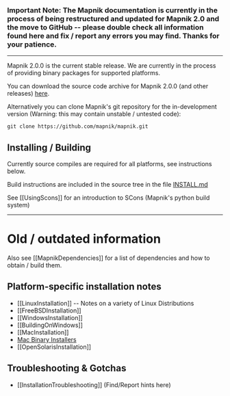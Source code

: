 ### Important Note: The Mapnik documentation is currently in the process of being restructured and updated for Mapnik 2.0 and the move to GitHub -- please double check all information found here and fix / report any errors you may find. Thanks for your patience.
---

Mapnik 2.0.0 is the current stable release. We are currently in the process of providing binary packages for supported platforms.

You can download the source code archive for Mapnik 2.0.0 (and other releases) [here](http://download.berlios.de/mapnik/).

Alternatively you can clone Mapnik's git repository for the in-development version (Warning: this may contain unstable / untested code):

    git clone https://github.com/mapnik/mapnik.git

## Installing / Building

Currently source compiles are required for all platforms, see instructions below.

Build instructions are included in the source tree in the file [INSTALL.md](https://github.com/mapnik/mapnik/blob/master/INSTALL.md)

See [[UsingScons]] for an introduction to SCons (Mapnik's python build system) 

---

# Old / outdated information

Also see [[MapnikDependencies]] for a list of dependencies and how to obtain / build them.

## Platform-specific installation notes

- [[LinuxInstallation]] -- Notes on a variety of Linux Distributions
- [[FreeBSDInstallation]]
- [[WindowsInstallation]]
- [[BuildingOnWindows]]
- [[MacInstallation]]
- [Mac Binary Installers](http://dbsgeo.com/downloads)
- [[OpenSolarisInstallation]]

## Troubleshooting & Gotchas

- [[InstallationTroubleshooting]] (Find/Report hints here)


